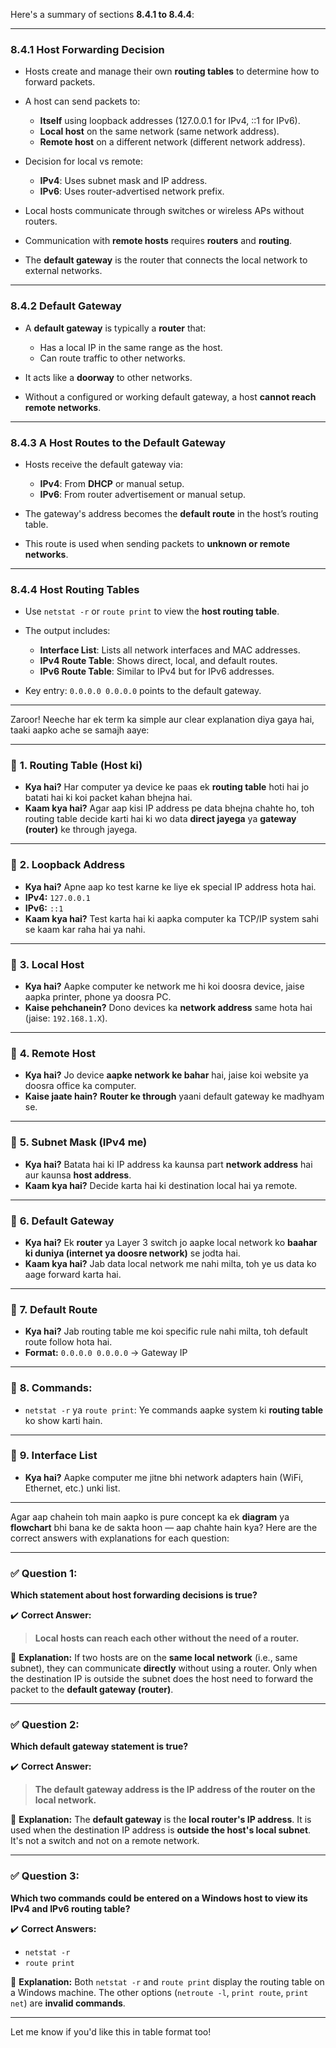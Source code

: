 Here's a summary of sections **8.4.1 to 8.4.4**:

---

### **8.4.1 Host Forwarding Decision**

* Hosts create and manage their own **routing tables** to determine how to forward packets.
* A host can send packets to:

  * **Itself** using loopback addresses (127.0.0.1 for IPv4, ::1 for IPv6).
  * **Local host** on the same network (same network address).
  * **Remote host** on a different network (different network address).
* Decision for local vs remote:

  * **IPv4**: Uses subnet mask and IP address.
  * **IPv6**: Uses router-advertised network prefix.
* Local hosts communicate through switches or wireless APs without routers.
* Communication with **remote hosts** requires **routers** and **routing**.
* The **default gateway** is the router that connects the local network to external networks.

---

### **8.4.2 Default Gateway**

* A **default gateway** is typically a **router** that:

  * Has a local IP in the same range as the host.
  * Can route traffic to other networks.
* It acts like a **doorway** to other networks.
* Without a configured or working default gateway, a host **cannot reach remote networks**.

---

### **8.4.3 A Host Routes to the Default Gateway**

* Hosts receive the default gateway via:

  * **IPv4**: From **DHCP** or manual setup.
  * **IPv6**: From router advertisement or manual setup.
* The gateway's address becomes the **default route** in the host’s routing table.
* This route is used when sending packets to **unknown or remote networks**.

---

### **8.4.4 Host Routing Tables**

* Use `netstat -r` or `route print` to view the **host routing table**.
* The output includes:

  * **Interface List**: Lists all network interfaces and MAC addresses.
  * **IPv4 Route Table**: Shows direct, local, and default routes.
  * **IPv6 Route Table**: Similar to IPv4 but for IPv6 addresses.
* Key entry: `0.0.0.0 0.0.0.0` points to the default gateway.

---
Zaroor! Neeche har ek term ka simple aur clear explanation diya gaya hai, taaki aapko ache se samajh aaye:

---

### 🔹 **1. Routing Table (Host ki)**

* **Kya hai?**
  Har computer ya device ke paas ek **routing table** hoti hai jo batati hai ki koi packet kahan bhejna hai.
* **Kaam kya hai?**
  Agar aap kisi IP address pe data bhejna chahte ho, toh routing table decide karti hai ki wo data **direct jayega** ya **gateway (router)** ke through jayega.

---

### 🔹 **2. Loopback Address**

* **Kya hai?**
  Apne aap ko test karne ke liye ek special IP address hota hai.
* **IPv4:** `127.0.0.1`
* **IPv6:** `::1`
* **Kaam kya hai?**
  Test karta hai ki aapka computer ka TCP/IP system sahi se kaam kar raha hai ya nahi.

---

### 🔹 **3. Local Host**

* **Kya hai?**
  Aapke computer ke network me hi koi doosra device, jaise aapka printer, phone ya doosra PC.
* **Kaise pehchanein?**
  Dono devices ka **network address** same hota hai (jaise: `192.168.1.X`).

---

### 🔹 **4. Remote Host**

* **Kya hai?**
  Jo device **aapke network ke bahar** hai, jaise koi website ya doosra office ka computer.
* **Kaise jaate hain?**
  **Router ke through** yaani default gateway ke madhyam se.

---

### 🔹 **5. Subnet Mask (IPv4 me)**

* **Kya hai?**
  Batata hai ki IP address ka kaunsa part **network address** hai aur kaunsa **host address**.
* **Kaam kya hai?**
  Decide karta hai ki destination local hai ya remote.

---

### 🔹 **6. Default Gateway**

* **Kya hai?**
  Ek **router** ya Layer 3 switch jo aapke local network ko **baahar ki duniya (internet ya doosre network)** se jodta hai.
* **Kaam kya hai?**
  Jab data local network me nahi milta, toh ye us data ko aage forward karta hai.

---

### 🔹 **7. Default Route**

* **Kya hai?**
  Jab routing table me koi specific rule nahi milta, toh default route follow hota hai.
* **Format:**
  `0.0.0.0 0.0.0.0` -> Gateway IP

---

### 🔹 **8. Commands:**

* `netstat -r` ya `route print`:
  Ye commands aapke system ki **routing table** ko show karti hain.

---

### 🔹 **9. Interface List**

* **Kya hai?**
  Aapke computer me jitne bhi network adapters hain (WiFi, Ethernet, etc.) unki list.

---

Agar aap chahein toh main aapko is pure concept ka ek **diagram** ya **flowchart** bhi bana ke de sakta hoon — aap chahte hain kya?
Here are the correct answers with explanations for each question:

---

### ✅ **Question 1:**

**Which statement about host forwarding decisions is true?**

✔️ **Correct Answer:**

> **Local hosts can reach each other without the need of a router.**

📝 **Explanation:**
If two hosts are on the **same local network** (i.e., same subnet), they can communicate **directly** without using a router. Only when the destination IP is outside the subnet does the host need to forward the packet to the **default gateway (router)**.

---

### ✅ **Question 2:**

**Which default gateway statement is true?**

✔️ **Correct Answer:**

> **The default gateway address is the IP address of the router on the local network.**

📝 **Explanation:**
The **default gateway** is the **local router's IP address**. It is used when the destination IP address is **outside the host's local subnet**. It's not a switch and not on a remote network.

---

### ✅ **Question 3:**

**Which two commands could be entered on a Windows host to view its IPv4 and IPv6 routing table?**

✔️ **Correct Answers:**

* `netstat -r`
* `route print`

📝 **Explanation:**
Both `netstat -r` and `route print` display the routing table on a Windows machine.
The other options (`netroute -l`, `print route`, `print net`) are **invalid commands**.

---

Let me know if you'd like this in table format too!
